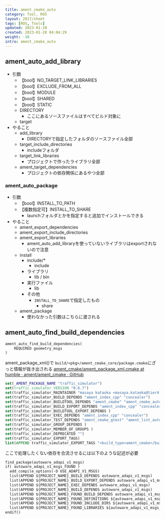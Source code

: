 ```yaml
---
title: ament_cmake_auto
category: Tool, ROS
layout: 2017/sheet
tags: [ROS, Tools]
updated: 2023-01-28
created: 2023-01-28 04:04:29
weight: -10
intro: ament_cmake_auto
---
```


## ament_auto_add_library

- 引数
	- 【bool】NO_TARGET_LINK_LIBRARIES
	- 【bool】EXCLUDE_FROM_ALL
	- 【bool】MODULE
	- 【bool】SHARED
	- 【bool】STATIC
	- DIRECTORY
		- ここにあるソースファイルはすべてビルド対象に
	- target
- やること
	- add_library
		- DIRECTORYで指定したフォルダのソースファイル全部
	- target_include_directories
		- includeフォルダ
	- target_link_libraries
		- プロジェクトで作ったライブラリ全部
	- ament_target_dependencies
		- プロジェクトの依存関係にあるやつ全部


### ament_auto_package
- 引数
	- 【bool】INSTALL_TO_PATH
	- 【複数指定可】INSTALL_TO_SHARE
		- launchフォルダとかを指定すると追加でインストールできる
- やること
	- ament_export_dependencies
	- ament_export_include_directories
	- ament_export_libraries
		- ament_auto_add_libraryを使っていないライブラリはexportされないので注意
	- install
		- include/*
			- include
		- ライブラリ
			- lib / bin
		- 実行ファイル
			- lib
		- その他
			- `INSTALL_TO_SHARE`で指定したもの
				- share
	- ament_package
		- 使わなかった引数はこちらに渡される

## ament_auto_find_build_dependencies

```CMakeLists.txt
ament_auto_find_build_dependencies(
	REQUIRED geometry_msgs
)
```

ament_package_xml()で `build/<pkg>/ament_cmake_core/package.cmake`にざっと情報が抜き出される
[ament_cmake/ament_package_xml.cmake at humble · ament/ament_cmake · GitHub](https://github.com/ament/ament_cmake/blob/humble/ament_cmake_core/cmake/core/ament_package_xml.cmake)
```package.cmake
set(_AMENT_PACKAGE_NAME "traffic_simulator")
set(traffic_simulator_VERSION "0.6.7")
set(traffic_simulator_MAINTAINER "masaya kataoka <masaya.kataoka@tier4.jp>")
set(traffic_simulator_BUILD_DEPENDS "ament_index_cpp" "concealer")
set(traffic_simulator_BUILDTOOL_DEPENDS "ament_cmake" "ament_cmake_auto")
set(traffic_simulator_BUILD_EXPORT_DEPENDS "ament_index_cpp" "concealer")
set(traffic_simulator_BUILDTOOL_EXPORT_DEPENDS )
set(traffic_simulator_EXEC_DEPENDS "ament_index_cpp" "concealer")
set(traffic_simulator_TEST_DEPENDS "ament_cmake_gtest" "ament_lint_auto" "ament_cmake_clang_format" "ament_cmake_copyright" "ament_cmake_lint_cmake" "ament_cmake_pep257" "ament_cmake_xmllint")
set(traffic_simulator_GROUP_DEPENDS )
set(traffic_simulator_MEMBER_OF_GROUPS )
set(traffic_simulator_DEPRECATED "")
set(traffic_simulator_EXPORT_TAGS)
list(APPEND traffic_simulator_EXPORT_TAGS "<build_type>ament_cmake</build_type>")
```

ここで処理したくない依存を合流させるには以下のような記述が必要
```CMakeLists.txt
find_package(autoware_adapi_v1_msgs)  
if( autoware_adapi_v1_msgs_FOUND )  
  add_compile_options(-D USE_ADAPI_V1_MSGS)  
  list(APPEND ${PROJECT_NAME}_BUILD_DEPENDS autoware_adapi_v1_msgs)  
  list(APPEND ${PROJECT_NAME}_BUILD_EXPORT_DEPENDS autoware_adapi_v1_msgs)  
  list(APPEND ${PROJECT_NAME}_EXEC_DEPENDS autoware_adapi_v1_msgs)  
  list(APPEND ${PROJECT_NAME}_BUILD_DEPENDS autoware_adapi_v1_msgs)  
  list(APPEND ${PROJECT_NAME}_FOUND_BUILD_DEPENDS autoware_adapi_v1_msgs)  
  list(APPEND ${PROJECT_NAME}_FOUND_DEFINITIONS ${autoware_adapi_v1_msgs_DEFINITIONS})  
  list(APPEND ${PROJECT_NAME}_FOUND_INCLUDE_DIRS ${autoware_adapi_v1_msgs_INCLUDE_DIRS})  
  list(APPEND ${PROJECT_NAME}_FOUND_LIBRARIES ${autoware_adapi_v1_msgs_LIBRARIES})  
endif()
```